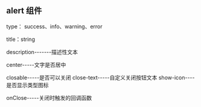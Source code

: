 ## alert 组件

type： success、info、warning、error

title：string

description-------描述性文本

center-----文字是否居中

closable-----是否可以关闭
close-text-----自定义关闭按钮文本
show-icon----是否显示类型图标

onClose-----关闭时触发的回调函数